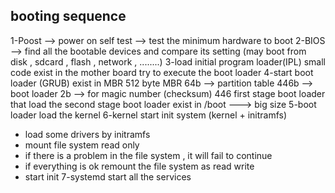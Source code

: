 
## booting sequence

1-Poost --> power on self test --> test the minimum hardware to boot 
2-BIOS --> find all the bootable devices and compare its setting
(may boot from disk , sdcard , flash , network , ........)
3-load initial program loader(IPL) small code exist in the mother board 
try to execute the boot loader 
4-start boot loader (GRUB) exist in MBR
512 byte MBR 
64b --> partition table
446b --> boot loader
2b --> for magic number (checksum)
446 first stage boot loader that load the second stage boot loader exist in /boot ---> big size 
5-boot loader load the kernel 
6-kernel start init system (kernel + initramfs)
- load some drivers by initramfs
- mount file system read only
- if there is a problem in the file system , it will fail to continue 
- if everything is ok remount the file system as read write 
- start init 
7-systemd start all the services

